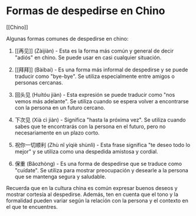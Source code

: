 # Formas de despedirse en Chino

[[Chino]]

Algunas formas comunes de despedirse en chino:

1. [[再见]] (Zàijiàn) - Esta es la forma más común y general de decir "adiós" en chino. Se puede usar en casi cualquier situación.
    
2. [[拜拜]] (Bàibai) - Es una forma más informal de despedirse y se puede traducir como "bye-bye". Se utiliza especialmente entre amigos o personas cercanas.
    
3. 回头见 (Huítóu jiàn) - Esta expresión se puede traducir como "nos vemos más adelante". Se utiliza cuando se espera volver a encontrarse con la persona en un futuro cercano.
    
4. 下次见 (Xià cì jiàn) - Significa "hasta la próxima vez". Se utiliza cuando sabes que te encontrarás con la persona en el futuro, pero no necesariamente en un plazo corto.
    
5. 祝你一切顺利 (Zhù nǐ yíqiè shùnlì) - Esta frase significa "te deseo todo lo mejor" y se utiliza como una despedida amistosa y cordial.
    
6. 保重 (Bǎozhòng) - Es una forma de despedirse que se traduce como "cuídate". Se utiliza para mostrar preocupación y desearle a la persona que se mantenga segura y saludable.
    

Recuerda que en la cultura china es común expresar buenos deseos y mostrar cortesía al despedirse. Además, ten en cuenta que el tono y la formalidad pueden variar según la relación con la persona y el contexto en el que te encuentres.
